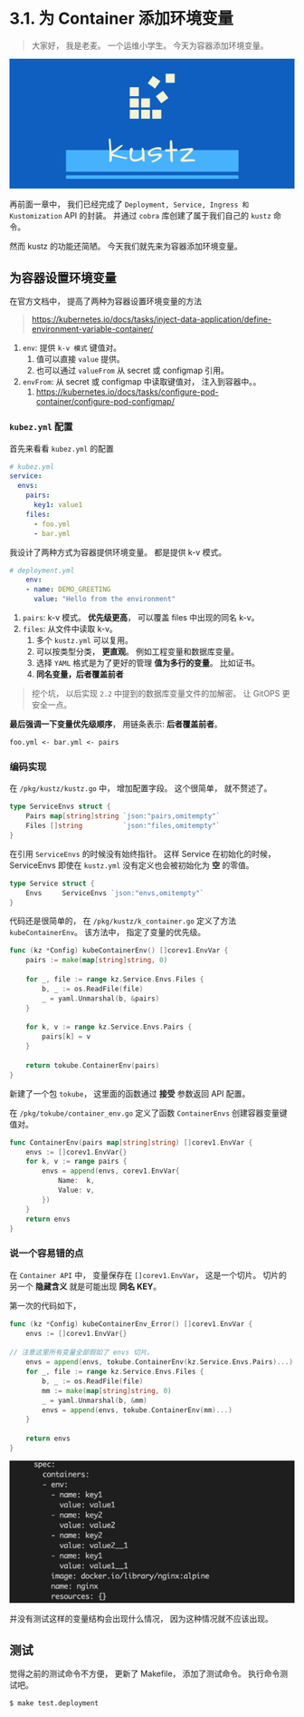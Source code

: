 # 3.1. 为 Container 添加环境变量

> 大家好， 我是老麦。 一个运维小学生。
> 今天为容器添加环境变量。

![logo](./img/kustz-logo.jpg)

再前面一章中， 我们已经完成了 `Deployment, Service, Ingress 和 Kustomization` API 的封装。 
并通过 `cobra` 库创建了属于我们自己的 `kustz` 命令。

然而 kustz 的功能还简陋。 今天我们就先来为容器添加环境变量。


## 为容器设置环境变量

在官方文档中， 提高了两种为容器设置环境变量的方法

> https://kubernetes.io/docs/tasks/inject-data-application/define-environment-variable-container/

1. `env`: 提供 `k-v 模式` 键值对。
    1. 值可以直接 `value` 提供。
    2. 也可以通过 `valueFrom` 从 secret 或 configmap 引用。
2. `envFrom`: 从 secret 或 configmap 中读取键值对， 注入到容器中。。
    1. https://kubernetes.io/docs/tasks/configure-pod-container/configure-pod-configmap/


### `kubez.yml` 配置

首先来看看 `kubez.yml` 的配置

```yaml
# kubez.yml
service:
  envs:
    pairs:
      key1: value1
    files:
      - foo.yml
      - bar.yml
```

我设计了两种方式为容器提供环境变量。 都是提供 k-v 模式。

```yaml
# deployment.yml
    env:
    - name: DEMO_GREETING
      value: "Hello from the environment"
```

1. `pairs`: k-v 模式。 **优先级更高**， 可以覆盖 files 中出现的同名 k-v。
2. `files`: 从文件中读取 k-v。 
    1. 多个 `kustz.yml` 可以复用。
    2. 可以按类型分类， **更直观**。 例如工程变量和数据库变量。
    3. 选择 `YAML` 格式是为了更好的管理 **值为多行的变量**。 比如证书。
    4. **同名变量，后者覆盖前者**

> 挖个坑， 以后实现 `2.2` 中提到的数据库变量文件的加解密。 让 GitOPS 更安全一点。


**最后强调一下变量优先级顺序**， 用链条表示: **后者覆盖前者**。

```
foo.yml <- bar.yml <- pairs
```

### 编码实现

在 `/pkg/kustz/kustz.go` 中， 增加配置字段。  这个很简单， 就不赘述了。

```go
type ServiceEnvs struct {
	Pairs map[string]string `json:"pairs,omitempty"`
	Files []string          `json:"files,omitempty"`
}
```

在引用 `ServiceEnvs` 的时候没有始终指针。 这样 Service 在初始化的时候， ServiceEnvs 即使在 `kustz.yml` 没有定义也会被初始化为 **空** 的零值。

```go
type Service struct {
	Envs     ServiceEnvs `json:"envs,omitempty"`
}
```

代码还是很简单的， 在 `/pkg/kustz/k_container.go` 定义了方法 `kubeContainerEnv`。
该方法中， 指定了变量的优先级。

```go
func (kz *Config) kubeContainerEnv() []corev1.EnvVar {
	pairs := make(map[string]string, 0)

	for _, file := range kz.Service.Envs.Files {
		b, _ := os.ReadFile(file)
		_ = yaml.Unmarshal(b, &pairs)
	}

	for k, v := range kz.Service.Envs.Pairs {
		pairs[k] = v
	}

	return tokube.ContainerEnv(pairs)
}
```

新建了一个包 `tokube`， 这里面的函数通过 **接受** 参数返回 API 配置。 

在 `/pkg/tokube/container_env.go` 定义了函数 `ContainerEnvs` 创建容器变量键值对。

```go
func ContainerEnv(pairs map[string]string) []corev1.EnvVar {
	envs := []corev1.EnvVar{}
	for k, v := range pairs {
		envs = append(envs, corev1.EnvVar{
			Name:  k,
			Value: v,
		})
	}
	return envs
}
```

### 说一个容易错的点

在 `Container API` 中， 变量保存在 `[]corev1.EnvVar`， 这是一个切片。 切片的另一个 **隐藏含义** 就是可能出现 **同名 KEY**。

第一次的代码如下， 
```go
func (kz *Config) kubeContainerEnv_Error() []corev1.EnvVar {
	envs := []corev1.EnvVar{}

// 注意这里所有变量全部假如了 envs 切片。
	envs = append(envs, tokube.ContainerEnv(kz.Service.Envs.Pairs)...)
	for _, file := range kz.Service.Envs.Files {
		b, _ := os.ReadFile(file)
		mm := make(map[string]string, 0)
		_ = yaml.Unmarshal(b, &mm)
		envs = append(envs, tokube.ContainerEnv(mm)...)
	}

	return envs
}
```

![error](./img/env-duplicate-key.jpg)

并没有测试这样的变量结构会出现什么情况， 因为这种情况就不应该出现。


## 测试

觉得之前的测试命令不方便， 更新了 Makefile， 添加了测试命令。
执行命令测试吧。

```bash 
$ make test.deployment
```